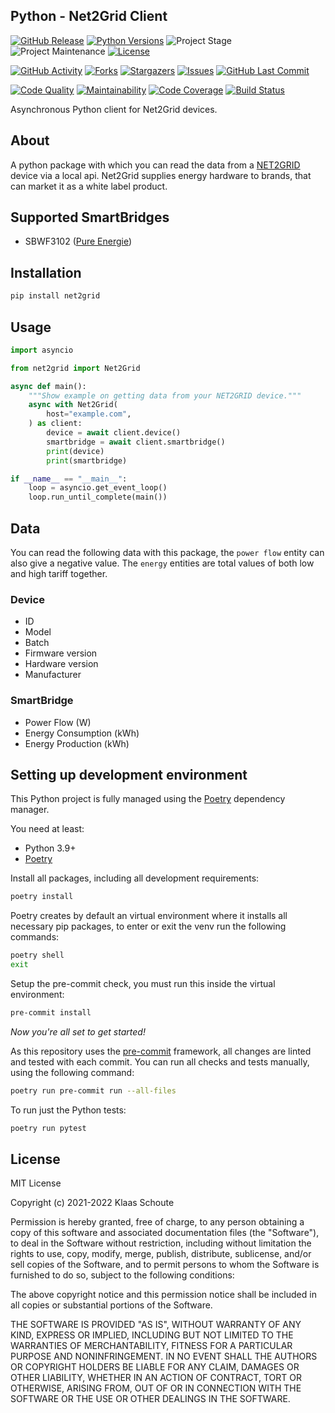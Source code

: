 ## Python - Net2Grid Client

<!-- PROJECT SHIELDS -->
[![GitHub Release][releases-shield]][releases]
[![Python Versions][python-versions-shield]][pypi]
![Project Stage][project-stage-shield]
![Project Maintenance][maintenance-shield]
[![License][license-shield]](LICENSE)

[![GitHub Activity][commits-shield]][commits-url]
[![Forks][forks-shield]][forks-url]
[![Stargazers][stars-shield]][stars-url]
[![Issues][issues-shield]][issues-url]
[![GitHub Last Commit][last-commit-shield]][commits-url]

[![Code Quality][code-quality-shield]][code-quality]
[![Maintainability][maintainability-shield]][maintainability-url]
[![Code Coverage][codecov-shield]][codecov-url]
[![Build Status][build-shield]][build-url]

Asynchronous Python client for Net2Grid devices.

## About

A python package with which you can read the data from a [NET2GRID][net2grid] device via a local api. Net2Grid supplies energy hardware to brands, that can market it as a white label product.

## Supported SmartBridges

- SBWF3102 ([Pure Energie][pure-energie])

## Installation

```bash
pip install net2grid
```

## Usage

```py
import asyncio

from net2grid import Net2Grid

async def main():
    """Show example on getting data from your NET2GRID device."""
    async with Net2Grid(
        host="example.com",
    ) as client:
        device = await client.device()
        smartbridge = await client.smartbridge()
        print(device)
        print(smartbridge)

if __name__ == "__main__":
    loop = asyncio.get_event_loop()
    loop.run_until_complete(main())
```

## Data

You can read the following data with this package, the `power flow` entity can also give a negative value. The `energy` entities are total values of both low and high tariff together.

### Device

- ID
- Model
- Batch
- Firmware version
- Hardware version
- Manufacturer

### SmartBridge

- Power Flow (W)
- Energy Consumption (kWh)
- Energy Production (kWh)

## Setting up development environment

This Python project is fully managed using the [Poetry][poetry] dependency
manager.

You need at least:

- Python 3.9+
- [Poetry][poetry-install]

Install all packages, including all development requirements:

```bash
poetry install
```

Poetry creates by default an virtual environment where it installs all
necessary pip packages, to enter or exit the venv run the following commands:

```bash
poetry shell
exit
```

Setup the pre-commit check, you must run this inside the virtual environment:

```bash
pre-commit install
```

*Now you're all set to get started!*

As this repository uses the [pre-commit][pre-commit] framework, all changes
are linted and tested with each commit. You can run all checks and tests
manually, using the following command:

```bash
poetry run pre-commit run --all-files
```

To run just the Python tests:

```bash
poetry run pytest
```

## License

MIT License

Copyright (c) 2021-2022 Klaas Schoute

Permission is hereby granted, free of charge, to any person obtaining a copy
of this software and associated documentation files (the "Software"), to deal
in the Software without restriction, including without limitation the rights
to use, copy, modify, merge, publish, distribute, sublicense, and/or sell
copies of the Software, and to permit persons to whom the Software is
furnished to do so, subject to the following conditions:

The above copyright notice and this permission notice shall be included in all
copies or substantial portions of the Software.

THE SOFTWARE IS PROVIDED "AS IS", WITHOUT WARRANTY OF ANY KIND, EXPRESS OR
IMPLIED, INCLUDING BUT NOT LIMITED TO THE WARRANTIES OF MERCHANTABILITY,
FITNESS FOR A PARTICULAR PURPOSE AND NONINFRINGEMENT. IN NO EVENT SHALL THE
AUTHORS OR COPYRIGHT HOLDERS BE LIABLE FOR ANY CLAIM, DAMAGES OR OTHER
LIABILITY, WHETHER IN AN ACTION OF CONTRACT, TORT OR OTHERWISE, ARISING FROM,
OUT OF OR IN CONNECTION WITH THE SOFTWARE OR THE USE OR OTHER DEALINGS IN THE
SOFTWARE.

[pure-energie]: https://pure-energie.nl
[net2grid]: https://www.net2grid.com
[poetry-install]: https://python-poetry.org/docs/#installation
[poetry]: https://python-poetry.org
[pre-commit]: https://pre-commit.com

<!-- MARKDOWN LINKS & IMAGES -->
[build-shield]: https://github.com/klaasnicolaas/python-net2grid/actions/workflows/tests.yaml/badge.svg
[build-url]: https://github.com/klaasnicolaas/python-net2grid/actions/workflows/tests.yaml
[code-quality-shield]: https://img.shields.io/lgtm/grade/python/g/klaasnicolaas/python-net2grid.svg?logo=lgtm&logoWidth=18
[code-quality]: https://lgtm.com/projects/g/klaasnicolaas/python-net2grid/context:python
[commits-shield]: https://img.shields.io/github/commit-activity/y/klaasnicolaas/python-net2grid.svg
[commits-url]: https://github.com/klaasnicolaas/python-net2grid/commits/main
[codecov-shield]: https://codecov.io/gh/klaasnicolaas/python-net2grid/branch/main/graph/badge.svg?token=CXCSJBsRPE
[codecov-url]: https://codecov.io/gh/klaasnicolaas/python-net2grid
[forks-shield]: https://img.shields.io/github/forks/klaasnicolaas/python-net2grid.svg
[forks-url]: https://github.com/klaasnicolaas/python-net2grid/network/members
[issues-shield]: https://img.shields.io/github/issues/klaasnicolaas/python-net2grid.svg
[issues-url]: https://github.com/klaasnicolaas/python-net2grid/issues
[license-shield]: https://img.shields.io/github/license/klaasnicolaas/python-net2grid.svg
[last-commit-shield]: https://img.shields.io/github/last-commit/klaasnicolaas/python-net2grid.svg
[maintenance-shield]: https://img.shields.io/maintenance/yes/2022.svg
[maintainability-shield]: https://api.codeclimate.com/v1/badges/0b3297077cbc525a837e/maintainability
[maintainability-url]: https://codeclimate.com/github/klaasnicolaas/python-net2grid/maintainability
[project-stage-shield]: https://img.shields.io/badge/project%20stage-experimental-yellow.svg
[pypi]: https://pypi.org/project/net2grid/
[python-versions-shield]: https://img.shields.io/pypi/pyversions/net2grid
[releases-shield]: https://img.shields.io/github/release/klaasnicolaas/python-net2grid.svg
[releases]: https://github.com/klaasnicolaas/python-net2grid/releases
[stars-shield]: https://img.shields.io/github/stars/klaasnicolaas/python-net2grid.svg
[stars-url]: https://github.com/klaasnicolaas/python-net2grid/stargazers
